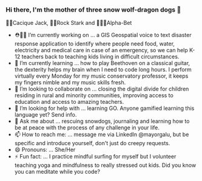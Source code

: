 ### Hi there, I'm the mother of three snow wolf-dragon dogs 👋
🐺👑Cacique Jack, 🐺🎸Rock Stark and 🐺🤘🏼Alpha-Bet

- ⛑👩‍🏫 I’m currently working on ... a GIS Geospatial voice to text disaster response application to identify where people need food, water, electricity and medical care in case of an emergency, so we can help K-12 teachers back to teaching kids living in difficult circumstances.
- 🌱 I’m currently learning ... how to play Beethoven on a classical guitar, the dexterity helps my brain when I need to code long hours. I perform virtually every Monday for my music conservatory professor, it keeps my fingers nimble and my music skills fresh.  
- 👯 I’m looking to collaborate on ... closing the digital divide for children residing in rural and minority communities, improving access to education and access to amazing teachers. 
- 🤔 I’m looking for help with ... learning GO. Anyone gamified learning this language yet? Send info.
- 💬 Ask me about ... rescuing snowdogs, journaling and learning how to be at peace with the process of any challenge in your life. 
- 📫 How to reach me: ... message me via LinkedIn @mayorgalu, but be specific and introduce yourself, don't just do creepy requests.
- 😄 Pronouns: ... She/Her
- ⚡ Fun fact: ... I practice mindful surfing for myself but I volunteer teaching yoga and mindfulness to really stressed out kids. Did you know you can meditate while you code? 

